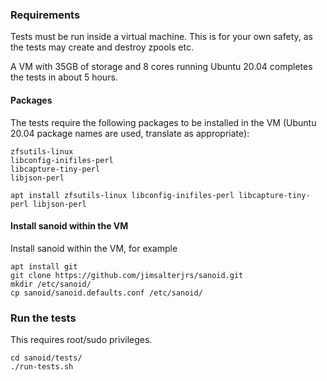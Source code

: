 ### Requirements ###
Tests must be run inside a virtual machine. This is for your own safety, as the tests may create and destroy zpools etc.

A VM with 35GB of storage and 8 cores running Ubuntu 20.04 completes the tests in about 5 hours.  

#### Packages ####
The tests require the following packages to be installed in the VM (Ubuntu 20.04 package names are used, translate as appropriate):
```
zfsutils-linux
libconfig-inifiles-perl
libcapture-tiny-perl
libjson-perl
```
```
apt install zfsutils-linux libconfig-inifiles-perl libcapture-tiny-perl libjson-perl
```

#### Install sanoid within the VM ####
Install sanoid within the VM, for example
```
apt install git
git clone https://github.com/jimsalterjrs/sanoid.git
mkdir /etc/sanoid/
cp sanoid/sanoid.defaults.conf /etc/sanoid/
```

### Run the tests ##
This requires root/sudo privileges.
```
cd sanoid/tests/
./run-tests.sh
```

